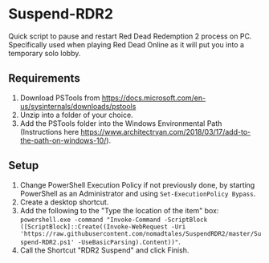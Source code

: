 # Suspend-RDR2
Quick script to pause and restart Red Dead Redemption 2 process on PC. Specifically used when playing Red Dead Online as it will put you into a temporary solo lobby.

## Requirements
1. Download PSTools from https://docs.microsoft.com/en-us/sysinternals/downloads/pstools
2. Unzip into a folder of your choice.
3. Add the PSTools folder into the Windows Environmental Path (Instructions here https://www.architectryan.com/2018/03/17/add-to-the-path-on-windows-10/).

## Setup
1. Change PowerShell Execution Policy if not previously done, by starting PowerShell as an Administrator and using `Set-ExecutionPolicy Bypass`.
2. Create a desktop shortcut.
3. Add the following to the "Type the location of the item" box: `powershell.exe -command "Invoke-Command -ScriptBlock ([ScriptBlock]::Create((Invoke-WebRequest -Uri 'https://raw.githubusercontent.com/nomadtales/SuspendRDR2/master/Suspend-RDR2.ps1' -UseBasicParsing).Content))"`.
4. Call the Shortcut "RDR2 Suspend" and click Finish.